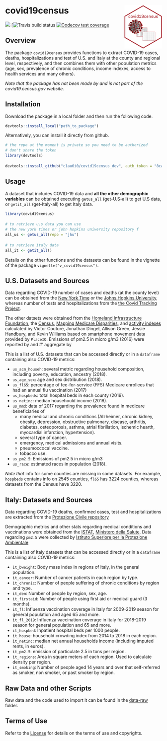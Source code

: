 
<!-- README.md is generated from README.Rmd. Please edit that file -->

# covid19census <img src='inst/img/hexsticker2.png' align="right" height="139" >

<!-- badges: start -->

[![](https://img.shields.io/badge/devel%20version-0.0.0.9600-blue.svg)](https://codecov.io/gh/c1au6i0/covid19census?branch=master)
\[![Travis build
status](https://travis-ci.com/c1au6i0/covid19census_dev.svg?token=PM6d4w2yt4HVWw7s2Jgy&branch=master)
[![Codecov test
coverage](https://codecov.io/gh/c1au6i0/covid19census/branch/master/graph/badge.svg)](https://codecov.io/gh/c1au6i0/covid19census?branch=master)
<!-- badges: end -->

## Overview

The package `covid19census` provides functions to extract COVID-19
cases, deaths, hospitalizations and test of U.S. and Italy at the county
and regional level, respectively, and then combines them with other
population metrics (age, sex, prevalence of chronic conditions, income
indexes, access to health services and many others).

*Note that the package has not been made by and is not part of the
covid19.census.gov website.*

## Installation

Download the package in a local folder and then run the following code.

``` r
devtools::install_local("path_to_package")
```

Alternatively, you can install it directly from github.

``` r
# the repo at the moment is private so you need to be authorized 
# don't share the token
library(devtools)

devtools::install_github("c1au6i0/covid19census_dev", auth_token = "8ca5cd2bb556a45f1ffeb2e9b44c90d4fbef6cf2", ref = "dev")
```

## Usage

A dataset that includes COVID-19 data and **all the other demographic
variables** can be obtained executing `getus_all` (get-U.S-all) to get
U.S data, or `getit_all` (get-Italy-all) to get Italy data.

``` r
library(covid19census)

# to retrieve u.s data you can use 
# the new york times or john hopkins university repository f
all_us <- getus_all(repo = "jhu")

# to retrieve italy data
all_it <- getit_all()
```

Details on the other functions and the datasets can be found in the
vignette of the package `vignette("v_covid19census")`.

## U.S. Datasets and Sources

Data regarding COVID-19 number of cases and deaths (at the county level)
can be obtained from the [New York
Time](https://github.com/nytimes/covid-19-data) or the [Johns Hopkins
University](https://github.com/CSSEGISandData), whereas number of tests
and hospitalizations from the [the Covid Tracking
Project](https://covidtracking.com/api%7D).

The other datsets were obtained from the [Homeland Infrastructure
Foundation](https://hifld-geoplatform.opendata.arcgis.com/datasets/hospitals/data?page=18),
the [Census](https://data.census.gov/cedsci/table?q=United%20States),
[Mapping Medicare
Disparities](https://data.cms.gov/mapping-medicare-disparities), and
[activity
indexes](https://github.com/COVIDExposureIndices/COVIDExposureIndices)
calculated by Victor Couture, Jonathan Dingel, Allison Green, Jessie
Handbury, and Kevin Williams based on smartphone movement data provided
by `PlaceIQ`. Emissions of pm2.5 in micro g/m3 (2016) were reported by 
and \#’ aggregate by 

This is a list of U.S. datasets that can be accessed directly or in a
`dataframe` containing also COVID-19 metrics:

  - `us_acm_househ`: several metric regarding household composition,
    including poverty, education, ancestry (2018).
  - `us_age_sex`: age and sex distribution (2018).
  - `us_fl65`: percentage of fee-for-service (FFS) Medicare enrollees
    that had an annual flu vaccination (2017)
  - `us_hospbeds`: total hospital beds in each county (2019).
  - `us_netinc`: median househould income (2018).
  - `us_mmd`: data of 2017 regarding the prevalence found in medicare
    beneficiaries of
      - many medical and chronic conditions (Alzheimer, chronic kidney,
        obesity, depression, obstructive pulmonary, disease, arthritis,
        diabetes, osteoporosis, asthma, atrial fibrillation, ischemic
        hearth, myocardial infarction, hypertension).
      - several type of cancer.
      - emergency, medical admissions and annual visits.
      - pneumoccocal vaccine.
      - tobacco use.
  - `us_pm2.5`: Emissions of pm2.5 in micro g/m3
  - `us_race`: estimated races in population (2018).

*Note that* info for some counties are missing in some datasets. For
example, `hospbeds` contains info on 2545 counties, `fl65` has 3224
counties, whereas datasets from the Census have 3220.

## Italy: Datasets and Sources

Data regarding COVID-19 deaths, confirmed cases, test and
hospitalizations are extracted from the [Protezione Civile
repository](https://github.com/pcm-dpc/COVID-19)

Demographic metrics and other stats regarding medical conditions and
vaccinations were obtained from the
[ISTAT](http://dati.istat.it/?lang=en), [Ministero della
Salute](http://www.salute.gov.it/portale/home.html). Data regarding
`pm2.5` were collected by [Istituto Superiore per la Protezione
Ambientale](https://annuario.isprambiente.it/pon/basic/14)

This is a list of Italy datasets that can be accessed directly or in a
`dataframe` containing also COVID-19 metrics:

  - `it_bweight`: Body mass index in regions of Italy, in the general
    population.
  - `it_cancer`: Number of cancer patients in each region by type.
  - `it_chronic`: Number of people suffering of chronic conditions by
    region and type.
  - `it_dem`: Number of people by region, sex, age.
  - `it_firstaid`: Number of people using first aid or medical guard (3
    months).
  - `it_fl`: Influenza vaccination coverage in Italy for 2009-2019
    season for general population and aged 65 and more.
  - `it_fl_2019`: Influenza vaccination coverage in Italy for 2018-2019
    season for general population and 65 and more.
  - `it_hospbed`: Inpatient hospital beds per 1000 people.
  - `it_house`: household crowding index from 2014 to 2018 in each
    region.
  - `it_netinc`: median net annual households income (including imputed
    rents, in euros).
  - `it_pm2.5`: emission of particulate 2.5 in tons per region.
  - `it_regions`: Area in square meters of each region. Used to
    calculate density per region.
  - `it_smoking`: Number of people aged 14 years and over that
    self-referred as smoker, non smoker, or past smoker by region.

## Raw Data and other Scripts

Raw data and the code used to import it can be found in the
[data-raw](https://github.com/c1au6i0/convid19census/tree/master/data-raw)
folder.

## Terms of Use

Refer to the
[License](https://github.com/c1au6i0/covid19census/blob/master/LICENSE.md)
for details on the terms of use and copyrights.
